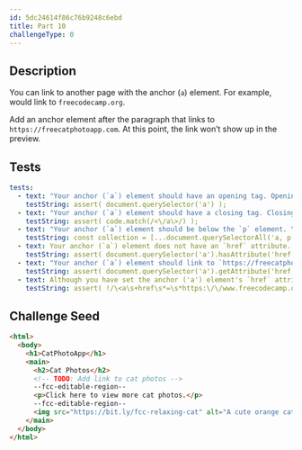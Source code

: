 ```yaml
---
id: 5dc24614f86c76b9248c6ebd
title: Part 10
challengeType: 0
---
```


## Description

<section id='description'>

You can link to another page with the anchor (`a`) element. For example, [](https://www.freecodecamp.org) would link to `freecodecamp.org`.

Add an anchor element after the paragraph that links to `https://freecatphotoapp.com`. At this point, the link won’t show up in the preview.

</section>

## Tests

<section id='tests'>

```yml
tests:
  - text: "Your anchor (`a`) element should have an opening tag. Opening tags have this syntax: `<elementName>`."
    testString: assert( document.querySelector('a') );
  - text: "Your anchor (`a`) element should have a closing tag. Closing tags have a `/` just after the `<` character."
    testString: assert( code.match(/<\/a\>/) );
  - text: "Your anchor (`a`) element should be below the `p` element. You have them in the wrong order."
    testString: const collection = [...document.querySelectorAll('a, p')].map(node => node.nodeName); assert( collection.indexOf('P') < collection.indexOf('A') );
  - text: Your anchor (`a`) element does not have an `href` attribute. Check that there is a space after the opening tag's name and/or there are spaces before all attribute names.
    testString: assert( document.querySelector('a').hasAttribute('href') );
  - text: "Your anchor (`a`) element should link to `https://freecatphotoapp.com`. You have either omitted the URL or have a typo."
    testString: assert( document.querySelector('a').getAttribute('href') === 'https://freecatphotoapp.com' );
  - text: Although you have set the anchor ('a') element's `href` attribute to the correct link, it is recommended to always surround the value of an attribute with quotation marks.
    testString: assert( !/\<a\s+href\s*=\s*https:\/\/www.freecodecamp.org\/cat-photos/.test(code) );

```

</section>

## Challenge Seed

<section id='challengeSeed'>

<div id='html-seed'>

```html
<html>
  <body>
    <h1>CatPhotoApp</h1>
    <main>
      <h2>Cat Photos</h2>
      <!-- TODO: Add link to cat photos -->
      --fcc-editable-region--
      <p>Click here to view more cat photos.</p>
      --fcc-editable-region--
      <img src="https://bit.ly/fcc-relaxing-cat" alt="A cute orange cat lying on its back.">
    </main>
  </body>
</html>
```

</div>

</section>
